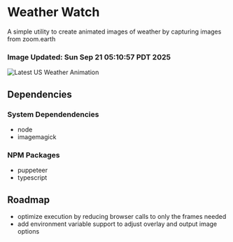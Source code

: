 # Weather Watch

A simple utility to create animated images of weather by capturing images from zoom.earth

### Image Updated: Sun Sep 21 05:10:57 PDT 2025

![Latest US Weather Animation](animations/2025-09-21.webp)

## Dependencies
### System Dependendencies
* node
* imagemagick
### NPM Packages
* puppeteer
* typescript

## Roadmap
* optimize execution by reducing browser calls to only the frames needed
* add environment variable support to adjust overlay and output image options
